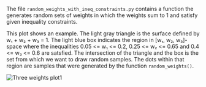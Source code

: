 The file ``random_weights_with_ineq_constraints.py`` contains a function
the generates random sets of weights in which the weights sum to 1
and satisfy given inequality constraints.

This plot shows an example.  The light gray triangle is the surface defined
by w₁ + w₂ + w₃ = 1.  The light blue box indicates the region in [w₁, w₂, w₃]-space
where the inequalities 0.05 <= w₁ <= 0.2, 0.25 <= w₂ <= 0.65 and 0.4 <= w₃ <= 0.6
are satsfied.  The intersection of the triangle and the box is the set from which
we want to draw random samples.  The dots within that region are samples that
were generated by the function ``random_weights()``.

![Three weights plot1](https://github.com/WarrenWeckesser/experiments/blob/master/python/numpy/constrained-random-weights/example_three_weights.png)
